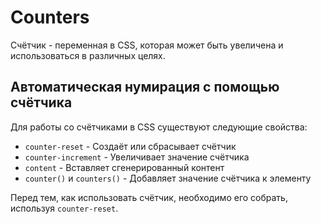 # Counters
Счётчик - переменная в CSS, которая может быть увеличена и использоваться в различных целях.

## Автоматическая нумирация с помощью счётчика
Для работы со счётчиками в CSS существуют следующие свойства:
* `counter-reset` - Создаёт или сбрасывает счётчик
* `counter-increment` - Увеличивает значение счётчика
* `content` - Вставляет сгенерированный контент
* `counter()` и `counters()` - Добавляет значение счётчика к элементу

Перед тем, как использовать счётчик, необходимо его собрать, используя `counter-reset`.
